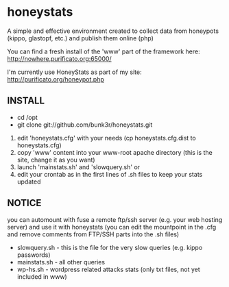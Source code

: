 # honeystats
A simple and effective environment created to collect data from honeypots (kippo, glastopf, etc.) and publish them online (php)

You can find a fresh install of the 'www' part of the framework here: http://nowhere.purificato.org:65000/

I'm currently use HoneyStats as part of my site: http://purificato.org/honeypot.php

## **INSTALL**

* cd /opt
* git clone git://github.com/bunk3r/honeystats.git

1. edit 'honeystats.cfg' with your needs (cp honeystats.cfg.dist to honeystats.cfg)
2. copy 'www' content into your www-root apache directory (this is the site, change it as you want)
3. launch 'mainstats.sh' and 'slowquery.sh'
 or
4. edit your crontab as in the first lines of .sh files to keep your stats updated

## **NOTICE**

you can automount with fuse a remote ftp/ssh server (e.g. your web hosting server) and use it with honeystats (you can edit the mountpoint in the .cfg and remove comments from FTP/SSH parts into the .sh files)

* slowquery.sh - this is the file for the very slow queries (e.g. kippo passwords)
* mainstats.sh - all other queries
* wp-hs.sh - wordpress related attacks stats (only txt files, not yet included in www)
